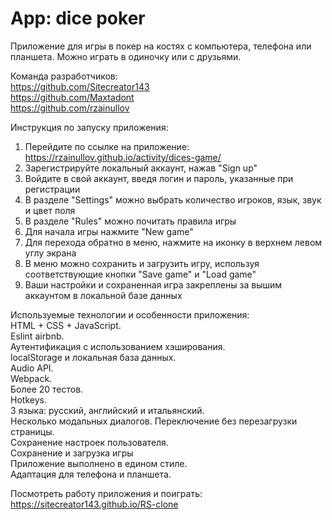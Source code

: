# App: dice poker  
  
Приложение для игры в покер на костях с компьютера, телефона или планшета. Можно играть в одиночку или с друзьями.  
  
Команда разработчиков:  
https://github.com/Sitecreator143  
https://github.com/Maxtadont  
https://github.com/rzainullov  

Инструкция по запуску приложения:  
1) Перейдите по ссылке на приложение: https://rzainullov.github.io/activity/dices-game/
2) Зарегистрируйте локальный аккаунт, нажав "Sign up"  
3) Войдите в свой аккаунт, введя логин и пароль, указанные при регистрации  
4) В разделе "Settings" можно выбрать количество игроков, язык, звук и цвет поля  
5) В разделе "Rules" можно почитать правила игры  
6) Для начала игры нажмите "New game"  
7) Для перехода обратно в меню, нажмите на иконку в верхнем левом углу экрана  
8) В меню можно сохранить и загрузить игру, используя соответствующие кнопки "Save game" и "Load game"  
9) Ваши настройки и сохраненная игра закреплены за вышим аккаунтом в локальной базе данных  
  
Используемые технологии и особенности приложения:  
HTML + CSS + JavaScript.  
Eslint airbnb.  
Аутентификация с использованием хэширования.  
localStorage и локальная база данных.  
Audio API.  
Webpack.  
Более 20 тестов.  
Hotkeys.  
3 языка: русский, английский и итальянский.  
Несколько модальных диалогов. Переключение без перезагрузки страницы.  
Сохранение настроек пользователя.  
Сохранение и загрузка игры  
Приложение выполнено в едином стиле.  
Адаптация для телефона и планшета.  
  
Посмотреть работу приложения и поиграть:  
https://sitecreator143.github.io/RS-clone

